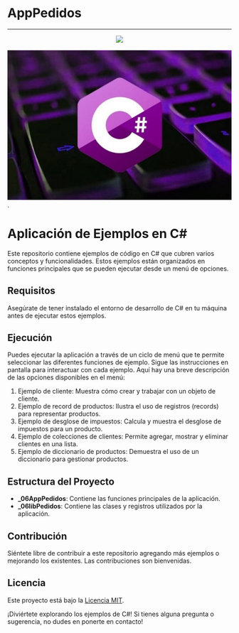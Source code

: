 # AppPedidos
<hr>

<p align="center">
   <img src="http://img.shields.io/static/v1?label=STATUS&message=IN%20PROGRESS&color=RED&style=for-the-badge" #vitrinedev/>
</p>



![image.net](https://github.com/luisjacobpy/06AppPedidos_POO_C-SHARP/blob/main/CSHARP.jpeg).

# Aplicación de Ejemplos en C#

Este repositorio contiene ejemplos de código en C# que cubren varios conceptos y funcionalidades. Estos ejemplos están organizados en funciones principales que se pueden ejecutar desde un menú de opciones.

## Requisitos

Asegúrate de tener instalado el entorno de desarrollo de C# en tu máquina antes de ejecutar estos ejemplos.

## Ejecución

Puedes ejecutar la aplicación a través de un ciclo de menú que te permite seleccionar las diferentes funciones de ejemplo. Sigue las instrucciones en pantalla para interactuar con cada ejemplo. Aquí hay una breve descripción de las opciones disponibles en el menú:

1. Ejemplo de cliente: Muestra cómo crear y trabajar con un objeto de cliente.
2. Ejemplo de record de productos: Ilustra el uso de registros (records) para representar productos.
3. Ejemplo de desglose de impuestos: Calcula y muestra el desglose de impuestos para un producto.
4. Ejemplo de colecciones de clientes: Permite agregar, mostrar y eliminar clientes en una lista.
5. Ejemplo de diccionario de productos: Demuestra el uso de un diccionario para gestionar productos.

## Estructura del Proyecto

- **_06AppPedidos**: Contiene las funciones principales de la aplicación.
- **_06libPedidos**: Contiene las clases y registros utilizados por la aplicación.

## Contribución

Siéntete libre de contribuir a este repositorio agregando más ejemplos o mejorando los existentes. Las contribuciones son bienvenidas.

## Licencia

Este proyecto está bajo la [Licencia MIT](LICENSE).

¡Diviértete explorando los ejemplos de C#! Si tienes alguna pregunta o sugerencia, no dudes en ponerte en contacto!






